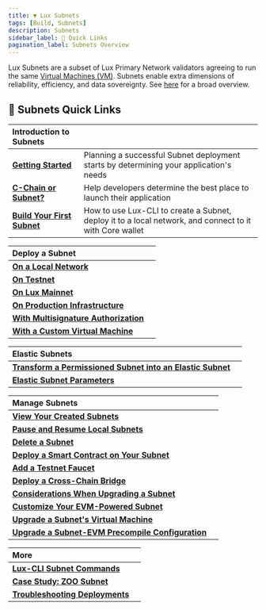 ```yaml
---
title: ▼ Lux Subnets
tags: [Build, Subnets]
description: Subnets
sidebar_label: 🔗 Quick Links
pagination_label: Subnets Overview
---
```


Lux Subnets are a subset of Lux Primary Network validators agreeing to run the same
[Virtual Machines (VM)](/learn/lux/subnets-overview.md#virtual-machines). Subnets
enable extra dimensions of reliability, efficiency, and data sovereignty. See [here](/learn/lux/subnets-overview.md)
for a broad overview.

## 🔗 Subnets Quick Links

| Introduction to Subnets                                      |                                                                                                               |
| :----------------------------------------------------------- | :------------------------------------------------------------------------------------------------------------ |
| [**Getting Started**](/build/subnet/getting-started.md)      | Planning a successful Subnet deployment starts by determining your application's needs                        |
| [**C-Chain or Subnet?**](/build/subnet/c-chain-vs-subnet.md) | Help developers determine the best place to launch their application                                          |
| [**Build Your First Subnet**](/build/subnet/hello-subnet.md) | How to use Lux-CLI to create a Subnet, deploy it to a local network, and connect to it with Core wallet |

| Deploy a Subnet                                                                |     |
| :----------------------------------------------------------------------------- | --- |
| [**On a Local Network**](/build/subnet/deploy/local-subnet.md)                 |
| [**On Testnet**](/build/subnet/deploy/testnet-subnet.md)             |
| [**On Lux Mainnet**](/build/subnet/deploy/mainnet-subnet.md)             |
| [**On Production Infrastructure**](/build/subnet/deploy/on-prod-infra.md)      |
| [**With Multisignature Authorization**](/build/subnet/deploy/multisig-auth.md) |
| [**With a Custom Virtual Machine**](/build/subnet/deploy/custom-vm-subnet.md)  |

| Elastic Subnets                                                                                                    |     |
| :----------------------------------------------------------------------------------------------------------------- | --- |
| [**Transform a Permissioned Subnet into an Elastic Subnet**](/build/subnet/elastic/transform-to-elastic-subnet.md) |
| [**Elastic Subnet Parameters**](/build/subnet/elastic/elastic-parameters.md)                                       |

| Manage Subnets                                                                                         |     |
| :----------------------------------------------------------------------------------------------------- | --- |
| [**View Your Created Subnets**](/build/subnet/maintain/view-subnets.md)                                |
| [**Pause and Resume Local Subnets**](/build/subnet/maintain/pause-resume-subnet.md)                    |
| [**Delete a Subnet**](/build/subnet/maintain/delete-subnet.md)                                         |
| [**Deploy a Smart Contract on Your Subnet**](/build/subnet/utility/deploy-smart-contract-to-subnet.md) |
| [**Add a Testnet Faucet**](/build/subnet/utility/subnet-faucet.md)                           |
| [**Deploy a Cross-Chain Bridge**](/build/subnet/utility/cross-chain-evm-bridge.md)                     |     |
| [**Considerations When Upgrading a Subnet**](/build/subnet/upgrade/considerations-subnet-upgrade.md)   |
| [**Customize Your EVM-Powered Subnet**](/build/subnet/upgrade/customize-a-subnet.md)                   |
| [**Upgrade a Subnet's Virtual Machine**](/build/subnet/upgrade/upgrade-subnet-vm.md)                   |
| [**Upgrade a Subnet-EVM Precompile Configuration**](/build/subnet/upgrade/upgrade-precompile.md)       |

| More                                                                        |     |
| :-------------------------------------------------------------------------- | --- |
| [**Lux-CLI Subnet Commands**](/tooling/cli.md)              |
| [**Case Study: ZOO Subnet**](build/subnet/info/zoo.md)                  |
| [**Troubleshooting Deployments**](build/subnet/info/troubleshoot-subnet.md) |
